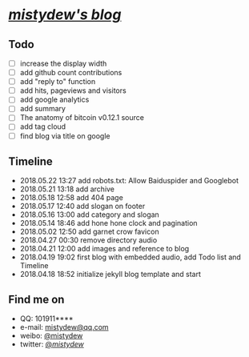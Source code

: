 # [_mistydew's blog_](https://mistydew.github.io)

## Todo
- [ ] increase the display width
- [ ] add github count contributions
- [ ] add "reply to" function
- [ ] add hits, pageviews and visitors
- [ ] add google analytics
- [ ] add summary
- [ ] The anatomy of bitcoin v0.12.1 source
- [ ] add tag cloud
- [ ] find blog via title on google

## Timeline
* 2018.05.22 13:27 add robots.txt: Allow Baiduspider and Googlebot
* 2018.05.21 13:18 add archive
* 2018.05.18 12:58 add 404 page
* 2018.05.17 12:40 add slogan on footer
* 2018.05.16 13:00 add category and slogan
* 2018.05.14 18:46 add hone hone clock and pagination
* 2018.05.02 12:50 add garnet crow favicon
* 2018.04.27 00:30 remove directory audio
* 2018.04.21 12:00 add images and reference to blog
* 2018.04.19 19:02 first blog with embedded audio, add Todo list and Timeline
* 2018.04.18 18:52 initialize jekyll blog template and start

## Find me on

* QQ: 101911****
* e-mail: mistydew@qq.com
* weibo: [@mistydew](https://weibo.com/mistydew)
* twitter: [@_mistydew_](https://twitter.com/_mistydew_)
